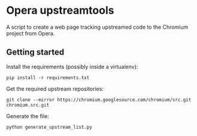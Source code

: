 Opera upstreamtools
===================

A script to create a web page tracking upstreamed code to the Chromium project
from Opera.

Getting started
---------------

Install the requirements (possibly inside a virtualenv):

    pip install -r requirements.txt

Get the required upstream repositories:

    git clone --mirror https://chromium.googlesource.com/chromium/src.git chromium.src.git

Generate the file:

    python generate_upstream_list.py
